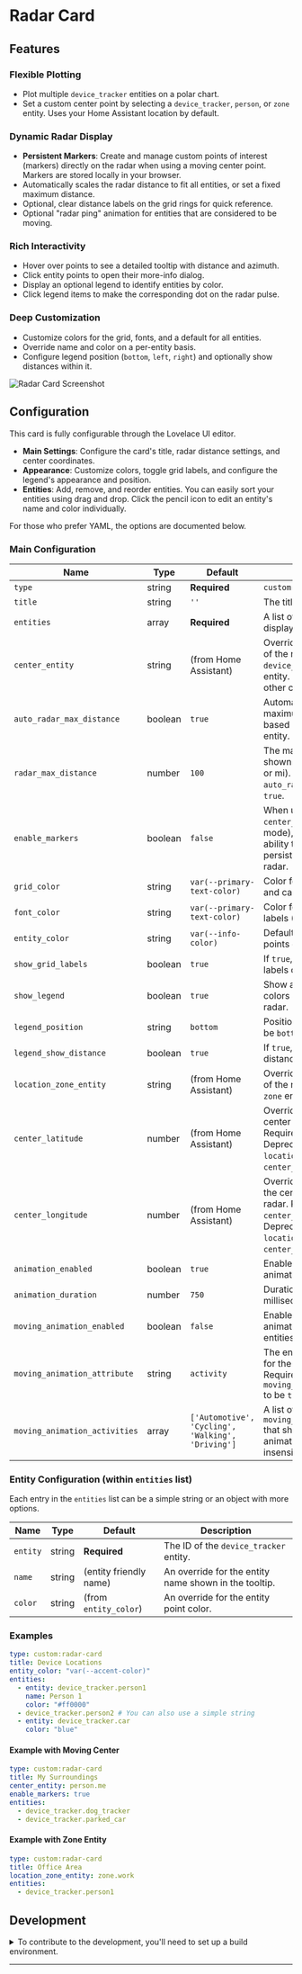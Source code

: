 # Radar Card

## Features

### Flexible Plotting

- Plot multiple `device_tracker` entities on a polar chart.
- Set a custom center point by selecting a `device_tracker`, `person`, or `zone` entity. Uses your Home Assistant location by default.

### Dynamic Radar Display

- **Persistent Markers**: Create and manage custom points of interest (markers) directly on the radar when using a moving center point. Markers are stored locally in your browser.
- Automatically scales the radar distance to fit all entities, or set a fixed maximum distance.
- Optional, clear distance labels on the grid rings for quick reference.
- Optional "radar ping" animation for entities that are considered to be moving.

### Rich Interactivity

- Hover over points to see a detailed tooltip with distance and azimuth.
- Click entity points to open their more-info dialog.
- Display an optional legend to identify entities by color.
- Click legend items to make the corresponding dot on the radar pulse.

### Deep Customization

- Customize colors for the grid, fonts, and a default for all entities.
- Override name and color on a per-entity basis.
- Configure legend position (`bottom`, `left`, `right`) and optionally show distances within it.

![Radar Card Screenshot](https://raw.githubusercontent.com/timmaurice/lovelace-radar-card/main/screenshot.png)

## Configuration

This card is fully configurable through the Lovelace UI editor.

- **Main Settings**: Configure the card's title, radar distance settings, and center coordinates.
- **Appearance**: Customize colors, toggle grid labels, and configure the legend's appearance and position.
- **Entities**: Add, remove, and reorder entities. You can easily sort your entities using drag and drop. Click the pencil icon to edit an entity's name and color individually.

For those who prefer YAML, the options are documented below.

### Main Configuration

| Name                          | Type    | Default                                           | Description                                                                                                                                               |
| ----------------------------- | ------- | ------------------------------------------------- | --------------------------------------------------------------------------------------------------------------------------------------------------------- |
| `type`                        | string  | **Required**                                      | `custom:radar-card`                                                                                                                                       |
| `title`                       | string  | `''`                                              | The title of the card.                                                                                                                                    |
| `entities`                    | array   | **Required**                                      | A list of entity objects to display on the radar.                                                                                                         |
| `center_entity`               | string  | (from Home Assistant)                             | Override the center location of the radar by providing a `device_tracker` or `person` entity. Takes priority over other center configurations.            |
| `auto_radar_max_distance`     | boolean | `true`                                            | Automatically adjust the maximum radar distance based on the furthest entity.                                                                             |
| `radar_max_distance`          | number  | `100`                                             | The maximum distance shown on the radar (in km or mi). Ignored if `auto_radar_max_distance` is `true`.                                                    |
| `enable_markers`              | boolean | `false`                                           | When using a `center_entity` (moving mode), this enables the ability to add and display persistent markers on the radar.                                  |
| `grid_color`                  | string  | `var(--primary-text-color)`                       | Color for the radar grid lines and cardinal points.                                                                                                       |
| `font_color`                  | string  | `var(--primary-text-color)`                       | Color for the cardinal point labels (N, E, S, W).                                                                                                         |
| `entity_color`                | string  | `var(--info-color)`                               | Default color for the entity points on the radar.                                                                                                         |
| `show_grid_labels`            | boolean | `true`                                            | If `true`, shows distance labels on the grid circles.                                                                                                     |
| `show_legend`                 | boolean | `true`                                            | Show a legend with entity colors and names below the radar.                                                                                               |
| `legend_position`             | string  | `bottom`                                          | Position of the legend. Can be `bottom`, `right`, or `left`.                                                                                              |
| `legend_show_distance`        | boolean | `true`                                            | If `true`, shows the entity's distance in the legend.                                                                                                     |
| `location_zone_entity`        | string  | (from Home Assistant)                             | Override the center location of the radar by providing a `zone` entity.                                                                                   |
| `center_latitude`             | number  | (from Home Assistant)                             | Override the latitude of the center location of the radar. Requires `center_longitude`. Deprecated in favor of `location_zone_entity` or `center_entity`. |
| `center_longitude`            | number  | (from Home Assistant)                             | Override the longitude of the center location of the radar. Requires `center_latitude`. Deprecated in favor of `location_zone_entity` or `center_entity`. |
| `animation_enabled`           | boolean | `true`                                            | Enable the initial entry animation.                                                                                                                       |
| `animation_duration`          | number  | `750`                                             | Duration of the animation in milliseconds.                                                                                                                |
| `moving_animation_enabled`    | boolean | `false`                                           | Enable a radar-like ping animation for moving entities.                                                                                                   |
| `moving_animation_attribute`  | string  | `activity`                                        | The entity attribute to check for the moving state. Requires `moving_animation_enabled` to be `true`.                                                     |
| `moving_animation_activities` | array   | `['Automotive', 'Cycling', 'Walking', 'Driving']` | A list of values for the `moving_animation_attribute` that should trigger the animation. Case-insensitive.                                                |

### Entity Configuration (within `entities` list)

Each entry in the `entities` list can be a simple string or an object with more options.

| Name     | Type   | Default                | Description                                           |
| -------- | ------ | ---------------------- | ----------------------------------------------------- |
| `entity` | string | **Required**           | The ID of the `device_tracker` entity.                |
| `name`   | string | (entity friendly name) | An override for the entity name shown in the tooltip. |
| `color`  | string | (from `entity_color`)  | An override for the entity point color.               |

### Examples

```yaml
type: custom:radar-card
title: Device Locations
entity_color: "var(--accent-color)"
entities:
  - entity: device_tracker.person1
    name: Person 1
    color: "#ff0000"
  - device_tracker.person2 # You can also use a simple string
  - entity: device_tracker.car
    color: "blue"
```

#### Example with Moving Center

```yaml
type: custom:radar-card
title: My Surroundings
center_entity: person.me
enable_markers: true
entities:
  - device_tracker.dog_tracker
  - device_tracker.parked_car
```

#### Example with Zone Entity

```yaml
type: custom:radar-card
title: Office Area
location_zone_entity: zone.work
entities:
  - device_tracker.person1
```

## Development

<details>
<summary>To contribute to the development, you'll need to set up a build environment.</summary>

1.  **Clone the repository:**

    ```bash
    git clone https://github.com/timmaurice/lovelace-radar-card.git
    cd lovelace-radar-card
    ```

2.  **Install dependencies:**

    ```bash
    npm install
    ```

3.  **Start the development server:**
    This command will watch for changes in the `src` directory and automatically rebuild the card.

    ```bash
    npm run watch
    ```

4.  In your Home Assistant instance, you will need to configure Lovelace to use the local development version of the card from `dist/radar-card.js`.
</details>

---

